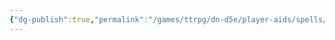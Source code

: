 ```yaml
---
{"dg-publish":true,"permalink":"/games/ttrpg/dn-d5e/player-aids/spells/level-2/shielding-word/","tags":["ttrpg/dnd/5e","spell"],"noteIcon":""}
---
```


